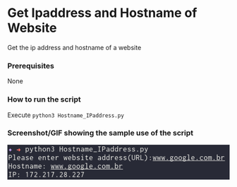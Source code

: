 # Get Ipaddress and Hostname of Website
<!--Remove the below lines and add yours -->
Get the ip address and hostname of a website

### Prerequisites
<!--Remove the below lines and add yours -->
None

### How to run the script
<!--Remove the below lines and add yours -->
Execute `python3 Hostname_IPaddress.py`

### Screenshot/GIF showing the sample use of the script
<!--Remove the below lines and add yours -->
![Screenshot of the Hostname_IPaddress.py file](Screenshot.png)


